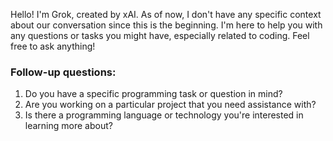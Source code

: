 Hello! I'm Grok, created by xAI. As of now, I don't have any specific context about our conversation since this is the beginning. I'm here to help you with any questions or tasks you might have, especially related to coding. Feel free to ask anything!

### Follow-up questions:
1. Do you have a specific programming task or question in mind?
2. Are you working on a particular project that you need assistance with?
3. Is there a programming language or technology you're interested in learning more about?


